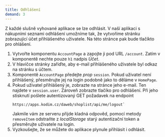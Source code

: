 ```yaml
---
title: Odhlášení
demand: 3
---
```


Z každé slušně vyhované aplikace se lze odhlásit. V naší aplikaci s nákupními seznami odhlášení umožníme tak, že vytvoříme stránku zobrazující účet přihlášeného uživatele. Na této stránce pak bude tlačíkto pro ohlášení.

1. Vytvořte komponentu `AccountPage` a zapojte ji pod URL `/account`. Zatím v komponentě nechte pouze `h1` nadpis *Účet*.
1. V hlavičce stránky zařiďte, aby e-mail přihlášeného uživatele byl odkaz na stránku s účtem.
1. Komponentě `AccountPage` předejte *prop* `session`. Pokud uživatel není přihlášený, přesměrujte jej na login podobně jako to děláme v `HomePage`.
1. Pokud uživatel přihlášený je, zobrazte na stránce jeho e-mail. Ten najdete v `session.user`. Zároveň zobrazte tlačíko pro odhlášení. Při jeho stisknutí pošlete autentizovaný GET požadavek na endpoint
   ```
   https://apps.kodim.cz/daweb/shoplist/api/me/logout`
   ```
   Jakmile vám ze serveru přijde kladná odpověd, pomocí metody `removeItem` odstraňte z *localStorage* starý autentizační token a přesměrujte uživatele na login.
1. Vyzkoušejte, že se můžete do aplikace plynule přihlásit i odhlásit.
